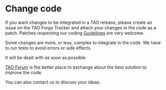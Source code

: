 <!--
parent: 'Developer Guide'
created_at: '2010-12-02 16:11:40'
updated_at: '2014-05-26 10:26:02'
authors:
    - 'Thomas Garrard'
tags:
    - 'Developer Guide'
-->

Change code
===========

If you want changes to be integrated in a TAO release, please create an issue on the TAO Forge Tracker and attach your changes in the code as a patch. Patches respecting our coding [Guidelines](../developer-guide/guidelines.md) are very welcome.

Some changes are more, or less, complex to integrate in the code. We have to run tests to avoid errors or side effects.

It will be dealt with as soon as possible.

[TAO Forum](http://forge.taotesting.com/projects/tao/boards) is the better place to exchange about the best solution to improve the code.

You can also contact us to discuss your ideas.


